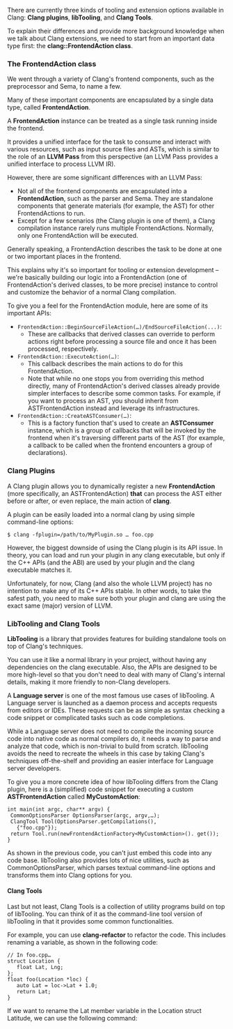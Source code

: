 There are currently three kinds of tooling and extension options available in Clang: **Clang plugins**, **libTooling**, and **Clang Tools**.

To explain their differences and provide more background knowledge when we talk about Clang extensions, we need to start from an important data type first: the **clang::FrontendAction class**.
### The FrontendAction class
We went through a variety of Clang's frontend components, such as the preprocessor and Sema, to name a few.

Many of these important components are encapsulated by a single data type, called **FrontendAction**.

A **FrontendAction** instance can be treated as a single task running inside the frontend.

It provides a unified interface for the task to consume and interact with various resources, such as input source files and ASTs, which is similar to the role of an **LLVM Pass** from this perspective (an LLVM Pass provides a unified interface to process LLVM IR).


However, there are some significant differences with an LLVM Pass:
- Not all of the frontend components are encapsulated into a **FrontendAction**, such as the parser and Sema. They are standalone components that generate materials (for example, the AST) for other FrontendActions to run.
- Except for a few scenarios (the Clang plugin is one of them), a Clang compilation instance rarely runs multiple FrontendActions. Normally, only one FrontendAction will be executed.

Generally speaking, a FrontendAction describes the task to be done at one or two important places in the frontend.

This explains why it's so important for tooling or extension development – we're basically building our logic into a FrontendAction (one of FrontendAction's derived classes, to be more precise) instance to control and customize the behavior of a normal Clang compilation.

To give you a feel for the FrontendAction module, here are some of its important APIs:
- `FrontendAction::BeginSourceFileAction(…)/EndSourceFileAction(...)`:
	- These are callbacks that derived classes can override to perform actions right before processing a source file and once it has been processed, respectively.
- `FrontendAction::ExecuteAction(…)`:
	- This callback describes the main actions to do for this FrontendAction. 
	-  Note that while no one stops you from overriding this method directly, many of FrontendAction's derived classes already provide simpler interfaces to describe some common tasks. For example, if you want to process an AST, you should inherit from ASTFrontendAction instead and leverage its infrastructures.
- `FrontendAction::CreateASTConsumer(…)`:
	- This is a factory function that's used to create an **ASTConsumer** instance, which is a group of callbacks that will be invoked by the frontend when it's traversing different parts of the AST (for example, a callback to be called when the frontend encounters a group of declarations).

### Clang Plugins
A Clang plugin allows you to dynamically register a new **FrontendAction** (more specifically, an ASTFrontendAction) **that** can process the AST either before or after, or even replace, the main action of **clang**.

A plugin can be easily loaded into a normal clang by using simple command-line options:
```
$ clang -fplugin=/path/to/MyPlugin.so … foo.cpp
```

However, the biggest downside of using the Clang plugin is its API issue. In theory, you can load and run your plugin in any clang executable, but only if the C++ APIs (and the ABI) are used by your plugin and the clang executable matches it.

Unfortunately, for now, Clang (and also the whole LLVM project) has no intention to make any of its C++ APIs stable. In other words, to take the safest path, you need to make sure both your plugin and clang are using the exact same (major) version of LLVM.

### LibTooling and Clang Tools
**LibTooling** is a library that provides features for building standalone tools on top of Clang's techniques.

You can use it like a normal library in your project, without having any dependencies on the clang executable. Also, the APIs are designed to be more high-level so that you don't need to deal with many of Clang's internal details, making it more friendly to non-Clang developers.

A **Language server** is one of the most famous use cases of libTooling. A Language server is launched as a daemon process and accepts requests from editors or IDEs. These requests can be as simple as syntax checking a code snippet or complicated tasks such as code completions.

While a Language server does not need to compile the incoming source code into native code as normal compilers do, it needs a way to parse and analyze that code, which is non-trivial to build from scratch. libTooling avoids the need to recreate the wheels in this case by taking Clang's techniques off-the-shelf and providing an easier interface for Language server developers.

To give you a more concrete idea of how libTooling differs from the Clang plugin, here is a (simplified) code snippet for executing a custom **ASTFrontendAction** called **MyCustomAction**:
```
int main(int argc, char** argv) {
 CommonOptionsParser OptionsParser(argc, argv,…);
 ClangTool Tool(OptionsParser.getCompilations(),
   {"foo.cpp"});
 return Tool.run(newFrontendActionFactory<MyCustomAction>(). get());
}
```

As shown in the previous code, you can't just embed this code into any code base. libTooling also provides lots of nice utilities, such as CommonOptionsParser, which parses textual command-line options and transforms them into Clang options for you.

#### Clang Tools
Last but not least, Clang Tools is a collection of utility programs build on top of libTooling. You can think of it as the command-line tool version of libTooling in that it provides some common functionalities.

For example, you can use **clang-refactor** to refactor the code. This includes renaming a variable, as shown in the following code:
```
// In foo.cpp…
struct Location {
   float Lat, Lng;
};
float foo(Location *loc) {
   auto Lat = loc->Lat + 1.0;
   return Lat;
}
```

If we want to rename the Lat member variable in the Location struct Latitude, we can use the following command:
```

```



